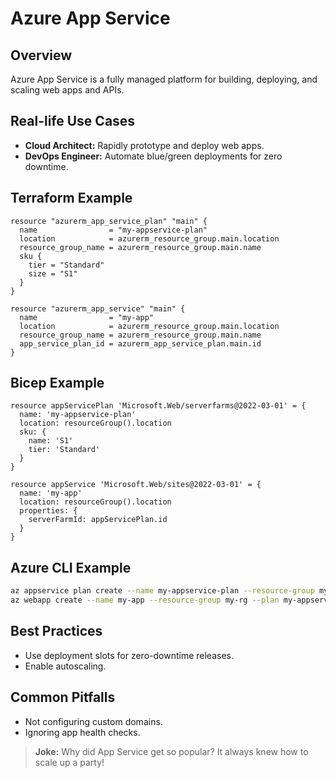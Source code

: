 # Azure App Service

## Overview

Azure App Service is a fully managed platform for building, deploying, and scaling web apps and APIs.

## Real-life Use Cases

- **Cloud Architect:** Rapidly prototype and deploy web apps.
- **DevOps Engineer:** Automate blue/green deployments for zero downtime.

## Terraform Example

```hcl
resource "azurerm_app_service_plan" "main" {
  name                = "my-appservice-plan"
  location            = azurerm_resource_group.main.location
  resource_group_name = azurerm_resource_group.main.name
  sku {
    tier = "Standard"
    size = "S1"
  }
}

resource "azurerm_app_service" "main" {
  name                = "my-app"
  location            = azurerm_resource_group.main.location
  resource_group_name = azurerm_resource_group.main.name
  app_service_plan_id = azurerm_app_service_plan.main.id
}
```

## Bicep Example

```bicep
resource appServicePlan 'Microsoft.Web/serverfarms@2022-03-01' = {
  name: 'my-appservice-plan'
  location: resourceGroup().location
  sku: {
    name: 'S1'
    tier: 'Standard'
  }
}

resource appService 'Microsoft.Web/sites@2022-03-01' = {
  name: 'my-app'
  location: resourceGroup().location
  properties: {
    serverFarmId: appServicePlan.id
  }
}
```

## Azure CLI Example

```sh
az appservice plan create --name my-appservice-plan --resource-group my-rg --sku S1
az webapp create --name my-app --resource-group my-rg --plan my-appservice-plan
```

## Best Practices

- Use deployment slots for zero-downtime releases.
- Enable autoscaling.

## Common Pitfalls

- Not configuring custom domains.
- Ignoring app health checks.

> **Joke:** Why did App Service get so popular? It always knew how to scale up a party!
